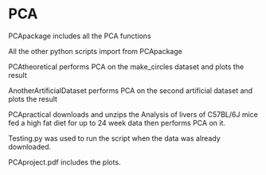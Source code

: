 # PCA
PCApackage includes all the PCA functions

All the other python scripts import from PCApackage

PCAtheoretical performs PCA on the make_circles dataset and plots the result

AnotherArtificialDataset performs PCA on the second artificial dataset and plots the result

PCApractical downloads and unzips the Analysis of livers of C57BL/6J mice fed a high fat diet for up to 24 week data
then performs PCA on it.

Testing.py was used to run the script when the data was already downloaded.

PCAproject.pdf includes the plots.
